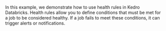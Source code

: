 In this example, we demonstrate how to use health rules in Kedro Databricks. Health rules allow you to define conditions that must be met for a job to be considered healthy. If a job fails to meet these conditions, it can trigger alerts or notifications.

